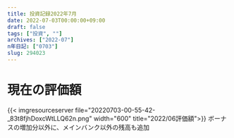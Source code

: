 ```yaml
---
title: 投資記録2022年7月
date: 2022-07-03T00:00:00+09:00
draft: false
tags: ["投資", ""]
archives: ["2022-07"]
n年日記: ["0703"]
slug: 294023
---
```

# 現在の評価額
{{< imgresourceserver file="20220703-00-55-42-_83t8fjhDoxcWtLLQ62n.png" width="600" title="2022/06評価額">}}
ボーナスの増加分以外に、メインバンク以外の残高も追加